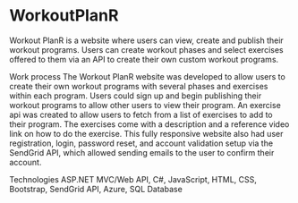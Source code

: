 # WorkoutPlanR
Workout PlanR is a website where users can view, create and publish their workout programs. Users can create workout phases and select exercises offered to them via an API to create their own custom workout programs.

Work process
The Workout PlanR website was developed to allow users to create their own workout programs with several phases and exercises within each program. Users could sign up and begin publishing their workout programs to allow other users to view their program. An exercise api was created to allow users to fetch from a list of exercises to add to their program. The exercises come with a description and a reference video link on how to do the exercise. This fully responsive website also had user registration, login, password reset, and account validation setup via the SendGrid API, which allowed sending emails to the user to confirm their account. 

Technologies
ASP.NET MVC/Web API, C#, JavaScript, HTML, CSS, Bootstrap, SendGrid API, Azure, SQL Database

